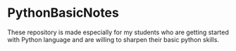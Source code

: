 # PythonBasicNotes

These repository is made especially for my students who are getting started with Python language and are willing to sharpen their basic python skills.
